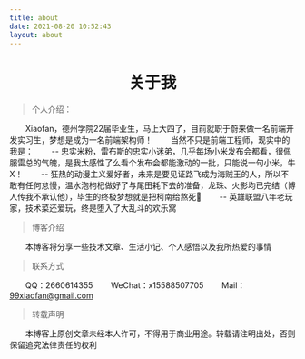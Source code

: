 ```yaml
---
title: about
date: 2021-08-20 10:52:43
layout: about
---
```

 # <center>关于我</center>
 >个人介绍：

&emsp;&emsp;Xiaofan，德州学院22届毕业生，马上大四了，目前就职于蔚来做一名前端开发实习生，梦想是成为一名前端架构师！
&emsp;&emsp;当然不只是前端工程师，现实中的我是：
&emsp;&emsp;-- 忠实米粉，雷布斯的忠实小迷弟，几乎每场小米发布会都看，很佩服雷总的气魄，是我太感性了么看个发布会都能激动的一批，只能说一句小米，牛X！
&emsp;&emsp;-- 狂热的动漫主义爱好者，未来是要见证路飞成为海贼王的人，所以不敢有任何怠慢，温水泡枸杞做好了与尾田耗下去的准备，龙珠、火影均已完结（博人传我不承认他），毕生的终极梦想就是把柯南给熬死🐶
&emsp;&emsp;-- 英雄联盟八年老玩家，技术菜还爱玩，终是堕入了大乱斗的欢乐窝

>博客介绍

&emsp;&emsp;本博客将分享一些技术文章、生活小记、个人感悟以及我所热爱的事情

>联系方式

&emsp;&emsp;QQ：2660614355
&emsp;&emsp;WeChat：x15588507705
&emsp;&emsp;Mail：99xiaofan@gmail.com

>转载声明

&emsp;&emsp;本博客上原创文章未经本人许可，不得用于商业用途。转载请注明出处，否则保留追究法律责任的权利



